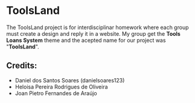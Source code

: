 # ToolsLand
The ToolsLand project is for interdisciplinar homework where each group must create a design and reply it in a website. My group get the **Tools Loans System** theme and the acepted name for our project was "**ToolsLand**".

## Credits:
- Daniel dos Santos Soares (danielsoares123)
- Heloisa Pereira Rodrigues de Oliveira
- Joan Pietro Fernandes de Araújo
